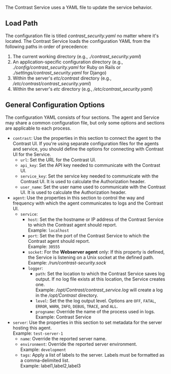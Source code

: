 <!--
title: "Contrast Service Configuration"
description: "Configuring the Contrast Service"
tags: "installation service configuration"
-->

The Contrast Service uses a YAML file to update the service behavior.

## Load Path

The configuration file is titled *contrast_security.yaml* no matter where it's located. The Contrast Service loads the configuration YAML from the following paths in order of precedence:

1. The current working directory (e.g., *./contrast_security.yaml*)
2. An application-specific configuration directory (e.g., *./config/contrast_security.yaml* for Ruby on Rails or *./settings/contrast_security.yaml* for Django)
3. Within the server's *etc/contrast* directory (e.g., */etc/contrast/contrast_security.yaml*)
4. Within the server's *etc* directory (e.g., */etc/contrast_security.yaml*)

## General Configuration Options

The configuration YAML consists of four sections. The agent and Service may share a common configuration file, but only some options and sections are applicable to each process.

* `contrast`: Use the properties in this section to connect the agent to the Contrast UI. If you're using separate configuration files for the agents and service, you should define the options for connecting with Contrast UI for the Service.
  * `url`: Set the URL for the Contrast UI.
  * `api_key`: Set the API key needed to communicate with the Contrast UI.
  * `service_key`: Set the service key needed to communicate with the Contrast UI. It is used to calculate the Authorization header.
  * `user_name`: Set the user name used to communicate with the Contrast UI. It is used to calculate the Authorization header.
* `agent`: Use the properties in this section to control the way and frequency with which the agent communicates to logs and the Contrast UI.
    * `service`:
      * `host`: Set the the hostname or IP address of the Contrast Service to which the Contrast agent should report. <br> Example: `localhost`
      * `port`: Set the the port of the Contrast Service to which the Contrast agent should report. <br> Example: `30555`
      * `socket`: For the **Webserver agent** only: If this property is defined, the Service is listening on a Unix socket at the defined path. <br> Example: */run/contrast-security.sock*
      * `logger`:
        * `path`: Set the location to which the Contrast Service saves log output. If no log file exists at this location, the Service creates one. <br> Example: */opt/Contrast/contrast_service.log* will create a log in the */opt/Contrast* directory.
        * `level`: Set the the log output level. Options are `OFF`, `FATAL`, `ERROR`, `WARN`, `INFO`, `DEBUG`, `TRACE`, and `ALL`.
        * `progname`: Override the name of the process used in logs. <br> Example: Contrast Service
* `server`: Use the properties in this section to set metadata for the server hosting this agent. <br> Example: `test-server-1`
  * `name`: Override the reported server name.
  * `environment`: Override the reported server environment. <br> Example: `development`
  * `tags`: Apply a list of labels to the server. Labels must be formatted as a comma-delimited list. <br> Example: label1,label2,label3 


